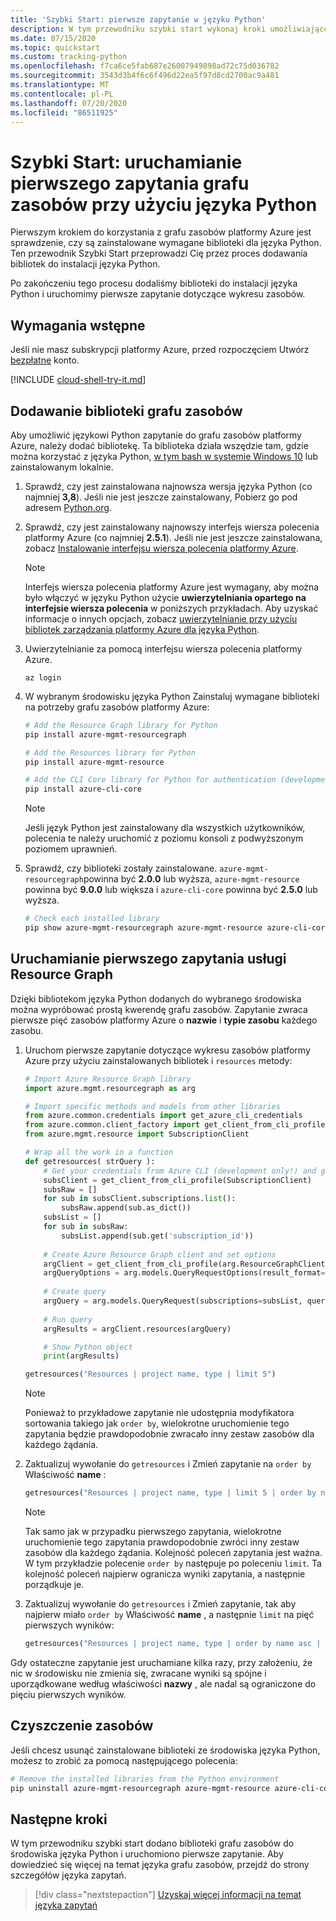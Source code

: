 ```yaml
---
title: 'Szybki Start: pierwsze zapytanie w języku Python'
description: W tym przewodniku szybki start wykonaj kroki umożliwiające włączenie biblioteki grafu zasobów dla języka Python i uruchomienie pierwszego zapytania.
ms.date: 07/15/2020
ms.topic: quickstart
ms.custom: tracking-python
ms.openlocfilehash: f7ca6ce5fab687e26007949898ad72c75d036782
ms.sourcegitcommit: 3543d3b4f6c6f496d22ea5f97d8cd2700ac9a481
ms.translationtype: MT
ms.contentlocale: pl-PL
ms.lasthandoff: 07/20/2020
ms.locfileid: "86511925"
---
```

# <a name="quickstart-run-your-first-resource-graph-query-using-python"></a>Szybki Start: uruchamianie pierwszego zapytania grafu zasobów przy użyciu języka Python

Pierwszym krokiem do korzystania z grafu zasobów platformy Azure jest sprawdzenie, czy są zainstalowane wymagane biblioteki dla języka Python. Ten przewodnik Szybki Start przeprowadzi Cię przez proces dodawania bibliotek do instalacji języka Python.

Po zakończeniu tego procesu dodaliśmy biblioteki do instalacji języka Python i uruchomimy pierwsze zapytanie dotyczące wykresu zasobów.

## <a name="prerequisites"></a>Wymagania wstępne

Jeśli nie masz subskrypcji platformy Azure, przed rozpoczęciem Utwórz [bezpłatne](https://azure.microsoft.com/free/) konto.

[!INCLUDE [cloud-shell-try-it.md](../../../includes/cloud-shell-try-it.md)]

## <a name="add-the-resource-graph-library"></a>Dodawanie biblioteki grafu zasobów

Aby umożliwić językowi Python zapytanie do grafu zasobów platformy Azure, należy dodać bibliotekę. Ta biblioteka działa wszędzie tam, gdzie można korzystać z języka Python, [w tym bash w systemie Windows 10](/windows/wsl/install-win10) lub zainstalowanym lokalnie.

1. Sprawdź, czy jest zainstalowana najnowsza wersja języka Python (co najmniej **3,8**). Jeśli nie jest jeszcze zainstalowany, Pobierz go pod adresem [Python.org](https://www.python.org/downloads/).

1. Sprawdź, czy jest zainstalowany najnowszy interfejs wiersza polecenia platformy Azure (co najmniej **2.5.1**). Jeśli nie jest jeszcze zainstalowana, zobacz [Instalowanie interfejsu wiersza polecenia platformy Azure](/cli/azure/install-azure-cli).

   > [!NOTE]
   > Interfejs wiersza polecenia platformy Azure jest wymagany, aby można było włączyć w języku Python użycie **uwierzytelniania opartego na interfejsie wiersza polecenia** w poniższych przykładach. Aby uzyskać informacje o innych opcjach, zobacz [uwierzytelnianie przy użyciu bibliotek zarządzania platformy Azure dla języka Python](/azure/developer/python/azure-sdk-authenticate).

1. Uwierzytelnianie za pomocą interfejsu wiersza polecenia platformy Azure.

   ```azurecli
   az login
   ```

1. W wybranym środowisku języka Python Zainstaluj wymagane biblioteki na potrzeby grafu zasobów platformy Azure:

   ```bash
   # Add the Resource Graph library for Python
   pip install azure-mgmt-resourcegraph

   # Add the Resources library for Python
   pip install azure-mgmt-resource

   # Add the CLI Core library for Python for authentication (development only!)
   pip install azure-cli-core
   ```

   > [!NOTE]
   > Jeśli język Python jest zainstalowany dla wszystkich użytkowników, polecenia te należy uruchomić z poziomu konsoli z podwyższonym poziomem uprawnień.

1. Sprawdź, czy biblioteki zostały zainstalowane. `azure-mgmt-resourcegraph`powinna być **2.0.0** lub wyższa, `azure-mgmt-resource` powinna być **9.0.0** lub większa i `azure-cli-core` powinna być **2.5.0** lub wyższa.

   ```bash
   # Check each installed library
   pip show azure-mgmt-resourcegraph azure-mgmt-resource azure-cli-core
   ```

## <a name="run-your-first-resource-graph-query"></a>Uruchamianie pierwszego zapytania usługi Resource Graph

Dzięki bibliotekom języka Python dodanych do wybranego środowiska można wypróbować prostą kwerendę grafu zasobów. Zapytanie zwraca pierwsze pięć zasobów platformy Azure o **nazwie** i **typie zasobu** każdego zasobu.

1. Uruchom pierwsze zapytanie dotyczące wykresu zasobów platformy Azure przy użyciu zainstalowanych bibliotek i `resources` metody:

   ```python
   # Import Azure Resource Graph library
   import azure.mgmt.resourcegraph as arg
   
   # Import specific methods and models from other libraries
   from azure.common.credentials import get_azure_cli_credentials
   from azure.common.client_factory import get_client_from_cli_profile
   from azure.mgmt.resource import SubscriptionClient
   
   # Wrap all the work in a function
   def getresources( strQuery ):
       # Get your credentials from Azure CLI (development only!) and get your subscription list
       subsClient = get_client_from_cli_profile(SubscriptionClient)
       subsRaw = []
       for sub in subsClient.subscriptions.list():
           subsRaw.append(sub.as_dict())
       subsList = []
       for sub in subsRaw:
           subsList.append(sub.get('subscription_id'))
       
       # Create Azure Resource Graph client and set options
       argClient = get_client_from_cli_profile(arg.ResourceGraphClient)
       argQueryOptions = arg.models.QueryRequestOptions(result_format="objectArray")
       
       # Create query
       argQuery = arg.models.QueryRequest(subscriptions=subsList, query=strQuery, options=argQueryOptions)
       
       # Run query
       argResults = argClient.resources(argQuery)
   
       # Show Python object
       print(argResults)
   
   getresources("Resources | project name, type | limit 5")
   ```

   > [!NOTE]
   > Ponieważ to przykładowe zapytanie nie udostępnia modyfikatora sortowania takiego jak `order by`, wielokrotne uruchomienie tego zapytania będzie prawdopodobnie zwracało inny zestaw zasobów dla każdego żądania.

1. Zaktualizuj wywołanie do `getresources` i Zmień zapytanie na `order by` Właściwość **name** :

   ```python
   getresources("Resources | project name, type | limit 5 | order by name asc")
   ```

   > [!NOTE]
   > Tak samo jak w przypadku pierwszego zapytania, wielokrotne uruchomienie tego zapytania prawdopodobnie zwróci inny zestaw zasobów dla każdego żądania. Kolejność poleceń zapytania jest ważna. W tym przykładzie polecenie `order by` następuje po poleceniu `limit`. Ta kolejność poleceń najpierw ogranicza wyniki zapytania, a następnie porządkuje je.

1. Zaktualizuj wywołanie do `getresources` i Zmień zapytanie, tak aby najpierw miało `order by` Właściwość **name** , a następnie `limit` na pięć pierwszych wyników:

   ```python
   getresources("Resources | project name, type | order by name asc | limit 5")
   ```

Gdy ostateczne zapytanie jest uruchamiane kilka razy, przy założeniu, że nic w środowisku nie zmienia się, zwracane wyniki są spójne i uporządkowane według właściwości **nazwy** , ale nadal są ograniczone do pięciu pierwszych wyników.

## <a name="clean-up-resources"></a>Czyszczenie zasobów

Jeśli chcesz usunąć zainstalowane biblioteki ze środowiska języka Python, możesz to zrobić za pomocą następującego polecenia:

```bash
# Remove the installed libraries from the Python environment
pip uninstall azure-mgmt-resourcegraph azure-mgmt-resource azure-cli-core
```

## <a name="next-steps"></a>Następne kroki

W tym przewodniku szybki start dodano biblioteki grafu zasobów do środowiska języka Python i uruchomiono pierwsze zapytanie. Aby dowiedzieć się więcej na temat języka grafu zasobów, przejdź do strony szczegółów języka zapytań.

> [!div class="nextstepaction"]
> [Uzyskaj więcej informacji na temat języka zapytań](./concepts/query-language.md)
